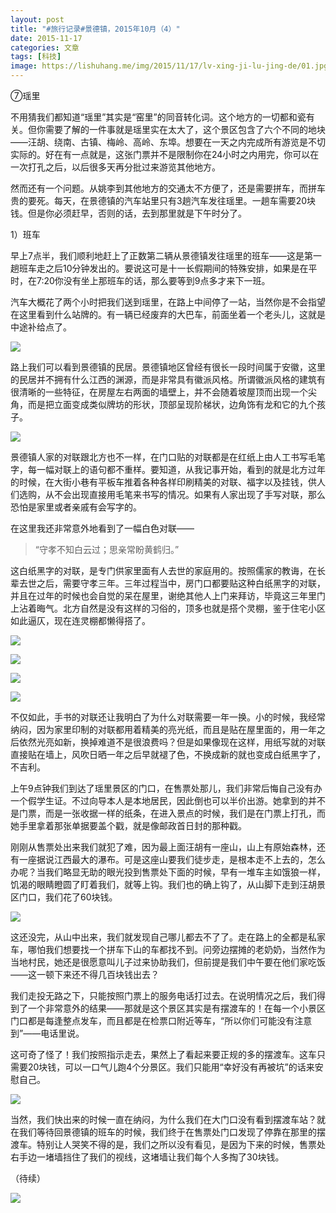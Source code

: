```yaml
---
layout: post
title: "#旅行记录#景德镇，2015年10月（4）"
date: 2015-11-17
categories: 文章
tags: [科技]
image: https://lishuhang.me/img/2015/11/17/lv-xing-ji-lu-jing-de/01.jpg
---
```


⑦瑶里

不用猜我们都知道“瑶里”其实是“窑里”的同音转化词。这个地方的一切都和瓷有关。但你需要了解的一件事就是瑶里实在太大了，这个景区包含了六个不同的地块——汪胡、绕南、古镇、梅岭、高岭、东埠。想要在一天之内完成所有游览是不切实际的。好在有一点就是，这张门票并不是限制你在24小时之内用完，你可以在一次打孔之后，以后很多天再分批过来游览其他地方。

然而还有一个问题。从姚李到其他地方的交通太不方便了，还是需要拼车，而拼车贵的要死。每天，在景德镇的汽车站里只有3趟汽车发往瑶里。一趟车需要20块钱。但是你必须赶早，否则的话，去到那里就是下午时分了。

1）班车

早上7点半，我们顺利地赶上了正数第二辆从景德镇发往瑶里的班车——这是第一趟班车走之后10分钟发出的。要说这可是十一长假期间的特殊安排，如果是在平时，在7:20你没有坐上那班车的话，那么要等到9点多才来下一班。

汽车大概花了两个小时把我们送到瑶里，在路上中间停了一站，当然你是不会指望在这里看到什么站牌的。有一辆已经废弃的大巴车，前面坐着一个老头儿，这就是中途补给点了。

![](http://mmbiz.qpic.cn/mmbiz/AdRKyBVLoHKNxfLTPpES4fAj6E88S0Ox7iadXJOyJAu2wNiblN6wKMZaoLxnnXvZVicDKnMtnvAQnldEaawcwh5Lw/0?wx_fmt=jpeg)

路上我们可以看到景德镇的民居。景德镇地区曾经有很长一段时间属于安徽，这里的民居并不拥有什么江西的渊源，而是非常具有徽派风格。所谓徽派风格的建筑有很清晰的一些特征，在房屋左右两面的墙壁上，并不会随着坡屋顶而出现一个尖角，而是把立面变成类似牌坊的形状，顶部呈现阶梯状，边角饰有龙和它的九个孩子。

![](https://lishuhang.me/img/2015/11/17/lv-xing-ji-lu-jing-de/01.jpg)

景德镇人家的对联跟北方也不一样，在门口贴的对联都是在红纸上由人工书写毛笔字，每一幅对联上的语句都不重样。要知道，从我记事开始，看到的就是北方过年的时候，在大街小巷有平板车推着各种各样印刷精美的对联、福字以及挂钱，供人们选购，从不会出现直接用毛笔来书写的情况。如果有人家出现了手写对联，那么恐怕是家里或者亲戚有会写字的。

在这里我还非常意外地看到了一幅白色对联——

> “守孝不知白云过；思亲常盼黄鹤归。”

这白纸黑字的对联，是专门供家里面有人去世的家庭用的。按照儒家的教诲，在长辈去世之后，需要守孝三年。三年过程当中，房门口都要贴这种白纸黑字的对联，并且在过年的时候也会自觉的呆在屋里，谢绝其他人上门来拜访，毕竟这三年里门上沾着晦气。北方自然是没有这样的习俗的，顶多也就是搭个灵棚，鉴于住宅小区如此逼仄，现在连灵棚都懒得搭了。

![](https://lishuhang.me/img/2015/11/17/lv-xing-ji-lu-jing-de/02.jpg)

![](https://lishuhang.me/img/2015/11/17/lv-xing-ji-lu-jing-de/03.jpg)

![](https://lishuhang.me/img/2015/11/17/lv-xing-ji-lu-jing-de/04.jpg)

![](https://lishuhang.me/img/2015/11/17/lv-xing-ji-lu-jing-de/05.jpg)

不仅如此，手书的对联还让我明白了为什么对联需要一年一换。小的时候，我经常纳闷，因为家里印制的对联都用着精美的亮光纸，而且是贴在屋里面的，用一年之后依然光亮如新，换掉难道不是很浪费吗？但是如果像现在这样，用纸写就的对联直接贴在墙上，风吹日晒一年之后早就褪了色，不换成新的就也变成白纸黑字了，不吉利。

上午9点钟我们到达了瑶里景区的门口，在售票处那儿，我们非常后悔自己没有办一个假学生证。不过向导本人是本地居民，因此倒也可以半价出游。她拿到的并不是门票，而是一张收据一样的纸条，在进入景点的时候，我们是在门票上打孔，而她手里拿着那张单据要盖个戳，就是像邮政首日封的那种戳。

刚刚从售票处出来我们就犯了难，因为最上面汪胡有一座山，山上有原始森林，还有一座据说江西最大的瀑布。可是这座山要我们徒步走，是根本走不上去的，怎么办呢？当我们略显无助的眼光投到售票处下面的时候，早有一堆车主如饿狼一样，饥渴的眼睛瞪圆了盯着我们，就等上钩。我们也的确上钩了，从山脚下走到汪胡景区门口，我们花了60块钱。

![](https://lishuhang.me/img/2015/11/17/lv-xing-ji-lu-jing-de/06.jpg)

这还没完，从山中出来，我们就发现自己哪儿都去不了了。走在路上的全都是私家车，哪怕我们想要找一个拼车下山的车都找不到。问旁边摆摊的老奶奶，当然作为当地村民，她还是很愿意叫儿子过来协助我们，但前提是我们中午要在他们家吃饭——这一顿下来还不得几百块钱出去？

我们走投无路之下，只能按照门票上的服务电话打过去。在说明情况之后，我们得到了一个非常意外的结果——那就是这个景区其实是有摆渡车的！在每一个小景区门口都是每逢整点发车，而且都是在检票口附近等车，“所以你们可能没有注意到”——电话里说。

这可奇了怪了！我们按照指示走去，果然上了看起来要正规的多的摆渡车。这车只需要20块钱，可以一口气儿跑4个分景区。我们只能用“幸好没有再被坑”的话来安慰自己。

![](https://lishuhang.me/img/2015/11/17/lv-xing-ji-lu-jing-de/07.jpg)

当然，我们快出来的时候一直在纳闷，为什么我们在大门口没有看到摆渡车站？就在我们等待回景德镇的班车的时候，我们终于在售票处门口发现了停靠在那里的摆渡车。特别让人哭笑不得的是，我们之所以没有看见，是因为下来的时候，售票处右手边一堵墙挡住了我们的视线，这堵墙让我们每个人多掏了30块钱。

（待续）

![](https://lishuhang.me/img/2015/11/17/lv-xing-ji-lu-jing-de/08.jpg)